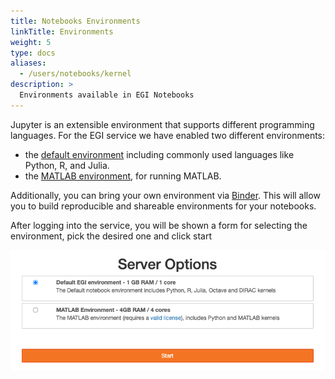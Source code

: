 ```yaml
---
title: Notebooks Environments
linkTitle: Environments
weight: 5
type: docs
aliases:
  - /users/notebooks/kernel
description: >
  Environments available in EGI Notebooks
---
```


Jupyter is an extensible environment that supports different programming
languages. For the EGI service we have enabled two different environments:

- the [default environment](./default) including commonly used languages like
  Python, R, and Julia.
- the [MATLAB environment](./matlab), for running MATLAB.

Additionally, you can bring your own environment via [Binder](../../binder). This
will allow you to build reproducible and shareable environments for your
notebooks.

After logging into the service, you will be shown a form for selecting the
environment, pick the desired one and click start

![environmet selection](notebooks-environments.png)
